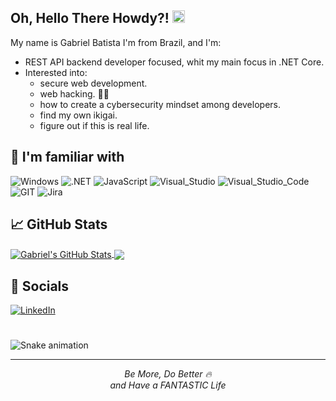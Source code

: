<!-- 

Thx so much Martin Heinz for this awesome article https://towardsdatascience.com/build-a-stunning-readme-for-your-github-profile-9b80434fe5d7 
and also for inspire me with your personal README https://github.com/MartinHeinz/MartinHeinz/blob/master/README.md

And also Rafaella Ballerini for the amazing idea on your instagram acc (which makes me give the custom README file a shot https://www.instagram.com/p/CPjUBhXDNEE/?utm_medium=copy_link). And of course, for such a cool/inspirational personal README file too https://github.com/rafaballerini/rafaballerini/blob/main/README.md 

-->


## Oh, Hello There Howdy?! <img src="https://media.tenor.com/images/8c8a55b37f02da1734085e6c8b6c1bdd/tenor.gif" width="20px">

My name is Gabriel Batista I'm from Brazil, and I'm: 
<br />
- REST API backend developer focused, whit my main focus in .NET Core.
- Interested into: 
  - secure web development.
  - web hacking. 🐱‍💻
  - how to create a cybersecurity mindset among developers.
  - find my own ikigai.
  - figure out if this is real life.

## 🔧 I'm familiar with
![Windows](https://img.shields.io/badge/Windows-0078D6?style=for-the-badge&logo=windows&logoColor=white) ![.NET](https://img.shields.io/badge/.NET-5C2D91?style=for-the-badge&logo=.net&logoColor=white) ![JavaScript](https://img.shields.io/badge/JavaScript-323330?style=for-the-badge&logo=javascript&logoColor=F7DF1E) ![Visual_Studio](https://img.shields.io/badge/Visual_Studio-5C2D91?style=for-the-badge&logo=visual%20studio&logoColor=white) ![Visual_Studio_Code](https://img.shields.io/badge/Visual_Studio_Code-0078D4?style=for-the-badge&logo=visual%20studio%20code&logoColor=white) ![GIT](https://img.shields.io/badge/GIT-E44C30?style=for-the-badge&logo=git&logoColor=white) ![Jira](https://img.shields.io/badge/Jira-0052CC?style=for-the-badge&logo=Jira&logoColor=white)

## 📈 GitHub Stats

<a href="https://github.com/BatistaGabriel/BatistaGabriel">
  <img align="center" src="https://github-readme-stats.vercel.app/api?username=BatistaGabriel&show_icons=true&line_height=27&count_private=true&title_color=ffffff&text_color=c9cacc&icon_color=2bbc8a&bg_color=1d1f21" alt="Gabriel's GitHub Stats" />
</a>

<a href="https://github.com/BatistaGabriel/BatistaGabriel">
  <img align="center" src="https://github-readme-stats.vercel.app/api/top-langs/?username=BatistaGabriel&hide=java,html,tex&title_color=ffffff&text_color=c9cacc&icon_color=2bbc8a&bg_color=1d1f21&langs_count=3" />
</a>

## 📌 Socials

[![LinkedIn](https://img.shields.io/badge/LinkedIn-%230077B5.svg?logo=linkedin&logoColor=white)](https://www.linkedin.com/in/gabriel-batista-56172451)

<!-- ## 🐍 Like The Good Old Times -->
# 
![Snake animation](https://github.com/BatistaGabriel/BatistaGabriel/blob/output/github-contribution-grid-snake.svg)

---

<p align='center'><i>Be More, Do Better 🔥 <br/>and Have a FANTASTIC Life</i></p>
